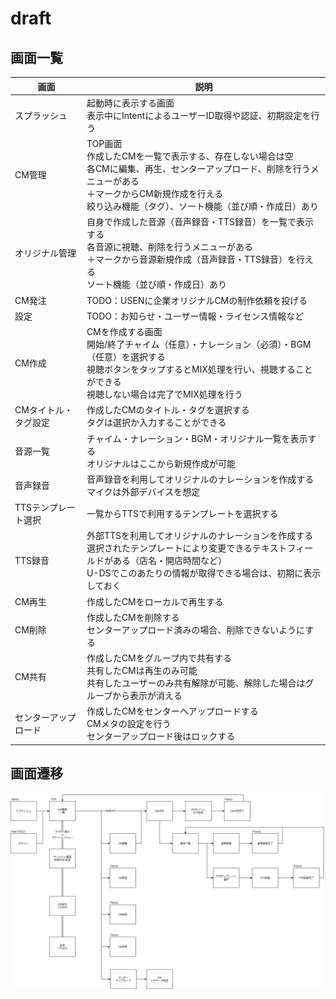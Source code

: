 # draft

## 画面一覧

| 画面 | 説明 |
| ---- | ---- |
| スプラッシュ | 起動時に表示する画面<br>表示中にIntentによるユーザーID取得や認証、初期設定を行う |
| CM管理 | TOP画面<br>作成したCMを一覧で表示する、存在しない場合は空<br>各CMに編集、再生、センターアップロード、削除を行うメニューがある<br>＋マークからCM新規作成を行える<br>絞り込み機能（タグ）、ソート機能（並び順・作成日）あり |
| オリジナル管理 | 自身で作成した音源（音声録音・TTS録音）を一覧で表示する<br>各音源に視聴、削除を行うメニューがある<br>＋マークから音源新規作成（音声録音・TTS録音）を行える<br>ソート機能（並び順・作成日）あり |
| CM発注 | TODO：USENに企業オリジナルCMの制作依頼を投げる |
| 設定 | TODO：お知らせ・ユーザー情報・ライセンス情報など |
| CM作成 | CMを作成する画面<br>開始/終了チャイム（任意）・ナレーション（必須）・BGM（任意）を選択する<br>視聴ボタンをタップするとMIX処理を行い、視聴することができる<br>視聴しない場合は完了でMIX処理を行う  |
| CMタイトル・タグ設定 | 作成したCMのタイトル・タグを選択する<br>タグは選択か入力することができる  |
| 音源一覧 | チャイム・ナレーション・BGM・オリジナル一覧を表示する<br>オリジナルはここから新規作成が可能 |
| 音声録音 | 音声録音を利用してオリジナルのナレーションを作成する<br>マイクは外部デバイスを想定 |
| TTSテンプレート選択 | 一覧からTTSで利用するテンプレートを選択する |
| TTS録音 | 外部TTSを利用してオリジナルのナレーションを作成する<br>選択されたテンプレートにより変更できるテキストフィールドがある（店名・開店時間など）<br>U-DSでこのあたりの情報が取得できる場合は、初期に表示しておく |
| CM再生 | 作成したCMをローカルで再生する |
| CM削除 | 作成したCMを削除する<br>センターアップロード済みの場合、削除できないようにする |
| CM共有 | 作成したCMをグループ内で共有する<br>共有したCMは再生のみ可能<br>共有したユーザーのみ共有解除が可能、解除した場合はグループから表示が消える |
| センターアップロード | 作成したCMをセンターへアップロードする<br>CMメタの設定を行う<br>センターアップロード後はロックする |

## 画面遷移

![page-flow](uml/page-flow.png)
